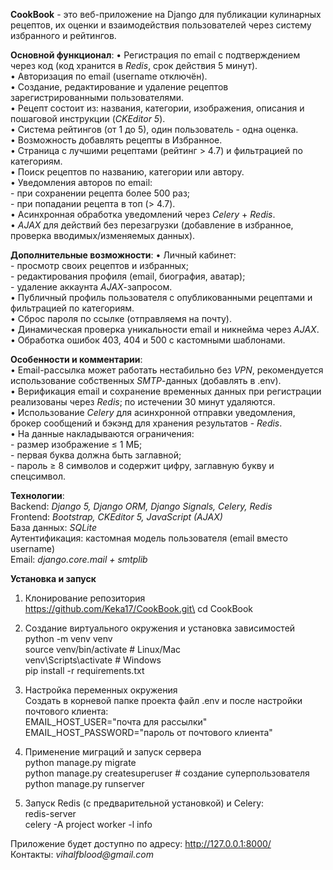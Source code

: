 __CookBook__ - это веб-приложение на Django для публикации кулинарных рецептов, их оценки и взаимодействия пользователей через систему избранного и рейтингов.


__Основной функционал__:
• Регистрация по email с подтверждением через код (код хранится в _Redis_, срок действия 5 минут). \
• Авторизация по email (username отключён).\
• Создание, редактирование и удаление рецептов зарегистрированными пользователями.\
• Рецепт состоит из: названия, категории, изображения, описания и пошаговой инструкции (_CKEditor 5_).\
• Система рейтингов (от 1 до 5), один пользователь - одна оценка.\
• Возможность добавлять рецепты в Избранное.\
• Страница с лучшими рецептами (рейтинг > 4.7) и фильтрацией по категориям.\
• Поиск рецептов по названию, категории или автору.\
• Уведомления авторов по email:\
    - при сохранении рецепта более 500 раз;\
    - при попадании рецепта в топ (> 4.7).\
• Асинхронная обработка уведомлений через _Celery_ + _Redis_.\
• _AJAX_ для действий без перезагрузки (добавление в избранное, проверка вводимых/изменяемых данных).


__Дополнительные возможности__:
• Личный кабинет:\
    - просмотр своих рецептов и избранных;\
    - редактирования профиля (email, биография, аватар);\
    - удаление аккаунта _AJAX_-запросом.\
• Публичный профиль пользователя с опубликованными рецептами и фильтрацией по категориям.\
• Cброс пароля по ссылке (отправляемя на почту).\
• Динамическая проверка уникальности email и никнейма через _AJAX_.\
• Обработка ошибок 403, 404 и 500 с кастомными шаблонами.


__Особенности и комментарии__:\
• Email-рассылка может работать нестабильно без _VPN_, рекомендуется использование собственных _SMTP_-данных (добавлять в .env).\
• Верификация email и сохранение временных данных при регистрации реализованы через _Redis_; по истечении 30 минут удаляются.\
• Использование _Celery_ для асинхронной отправки уведомления, брокер сообщений и бэкэнд для хранения результатов - _Redis_.\
• На данные накладываются ограничения:\
    - размер изображение ≤ 1 МБ;\
    - первая буква должна быть заглавной;\
    - пароль ≥ 8 символов и содержит цифру, заглавную букву и спецсимвол.


__Технологии__:\
Backend: _Django 5, Django ORM, Django Signals, Celery, Redis_\
Frontend: _Bootstrap, CKEditor 5, JavaScript (AJAX)_\
База данных: _SQLite_\
Аутентификация: кастомная модель пользователя (email вместо username)\
Email: _django.core.mail + smtplib_


__Установка и запуск__
1. Клонирование репозитория \
    https://github.com/Keka17/CookBook.git\
    cd CookBook

2. Создание виртуального окружения и установка зависимостей\
    python -m venv venv \
    source venv/bin/activate  # Linux/Mac \
    venv\Scripts\activate     # Windows \
    pip install -r requirements.txt

3. Настройка переменных окружения\
    Создать в корневой папке проекта файл .env и после настройки почтового клиента:\
      EMAIL_HOST_USER="почта для рассылки"\
      EMAIL_HOST_PASSWORD="пароль от почтового клиента"

4. Применение миграций и запуск сервера\
    python manage.py migrate\
    python manage.py createsuperuser  # создание суперпользователя <br>
    python manage.py runserver

5. Запуск Redis (с предварительной установкой) и Celery:\
    redis-server\
    celery -A project worker -l info


Приложение будет доступно по адресу: http://127.0.0.1:8000/ <br>
Контакты: _vihalfblood@gmail.com_
